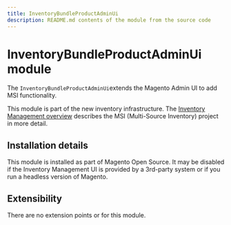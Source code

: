 ```yaml
---
title: InventoryBundleProductAdminUi
description: README.md contents of the module from the source code
---
```


# InventoryBundleProductAdminUi module

The `InventoryBundleProductAdminUi`extends the Magento Admin UI to add MSI functionality.

This module is part of the new inventory infrastructure. The
[Inventory Management overview](https://devdocs.magento.com/guides/v2.4/inventory/index.html)
describes the MSI (Multi-Source Inventory) project in more detail.

## Installation details

This module is installed as part of Magento Open Source. It may be disabled if the Inventory Management UI
is provided by a 3rd-party system or if you run a headless version of Magento.

## Extensibility

There are no extension points or for this module.
